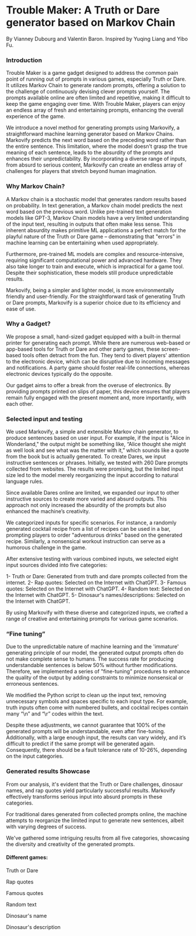 # Trouble Maker: A Truth or Dare generator based on Markov Chain

By Vianney Dubourg and Valentin Baron. 
Inspired by Yuqing Liang and Yibo Fu.

### Introduction

Trouble Maker is a game gadget designed to address the common pain point of running out of prompts in various games, especially Truth or Dare. It utilizes Markov Chain to generate random prompts, offering a solution to the challenge of continuously devising clever prompts yourself. The prompts available online are often limited and repetitive, making it difficult to keep the game engaging over time. With Trouble Maker, players can enjoy an endless array of fresh and entertaining prompts, enhancing the overall experience of the game.

We introduce a novel method for generating prompts using Markovify, a straightforward machine learning generator based on Markov Chains. Markovify predicts the next word based on the preceding word rather than the entire sentence. This limitation, where the model doesn't grasp the true meaning of each sentence, leads to the absurdity of the prompts and enhances their unpredictability. By incorporating a diverse range of inputs, from absurd to serious content, Markovify can create an endless array of challenges for players that stretch beyond human imagination.

### Why Markov Chain? 

A Markov chain is a stochastic model that generates random results based on probability. In text generation, a Markov chain model predicts the next word based on the previous word. Unlike pre-trained text generation models like GPT-3, Markov Chain models have a very limited understanding of the input text, resulting in outputs that often make less sense. This inherent absurdity makes primitive ML applications a perfect match for the playful nature of the Truth or Dare game – demonstrating that "errors" in machine learning can be entertaining when used appropriately.

Furthermore, pre-trained ML models are complex and resource-intensive, requiring significant computational power and advanced hardware. They also take longer to train and execute, which is impractical for a game tool. Despite their sophistication, these models still produce unpredictable results.

Markovify, being a simpler and lighter model, is more environmentally friendly and user-friendly. For the straightforward task of generating Truth or Dare prompts, Markovify is a superior choice due to its efficiency and ease of use.


### Why a Gadget? 

We propose a small, hand-sized gadget equipped with a built-in thermal printer for generating each prompt. While there are numerous web-based or app-based tools for Truth or Dare and other party games, these screen-based tools often detract from the fun. They tend to divert players' attention to the electronic device, which can be disruptive due to incoming messages and notifications. A party game should foster real-life connections, whereas electronic devices typically do the opposite.

Our gadget aims to offer a break from the overuse of electronics. By providing prompts printed on slips of paper, this device ensures that players remain fully engaged with the present moment and, more importantly, with each other.

### Selected input and testing

We used Markovify, a simple and extensible Markov chain generator, to produce sentences based on user input. For example, if the input is "Alice in Wonderland," the output might be something like, “Alice thought she might as well look and see what was the matter with it,” which sounds like a quote from the book but is actually generated. To create Dares, we input instructive sentences or phrases. Initially, we tested with 260 Dare prompts collected from websites. The results were promising, but the limited input size led to the model merely reorganizing the input according to natural language rules.

Since available Dares online are limited, we expanded our input to other instructive sources to create more varied and absurd outputs. This approach not only increased the absurdity of the prompts but also enhanced the machine’s creativity.

We categorized inputs for specific scenarios. For instance, a randomly generated cocktail recipe from a list of recipes can be used in a bar, prompting players to order "adventurous drinks" based on the generated recipe. Similarly, a nonsensical workout instruction can serve as a humorous challenge in the game.

After extensive testing with various combined inputs, we selected eight input sources divided into five categories:

  1- Truth or Dare: Generated from truth and dare prompts collected from the internet.
  2- Rap quotes: Selected on the Internet with ChatGPT.
  3- Famous quotes: Selected on the Internet with ChatGPT.
  4- Random text: Selected on the Internet with ChatGPT.
  5- Dinosaur's names/descriptions: Selected on the Internet with ChatGPT.

By using Markovify with these diverse and categorized inputs, we crafted a range of creative and entertaining prompts for various game scenarios.

### “Fine tuning”

Due to the unpredictable nature of machine learning and the 'immature' generating principle of our model, the generated output prompts often do not make complete sense to humans. The success rate for producing understandable sentences is below 50% without further modifications. Therefore, we implemented a series of "fine-tuning" procedures to enhance the quality of the output by adding constraints to minimize nonsensical or erroneous sentences.

We modified the Python script to clean up the input text, removing unnecessary symbols and spaces specific to each input type. For example, truth inputs often come with numbered bullets, and cocktail recipes contain many “\n” and “\r” codes within the text.

Despite these adjustments, we cannot guarantee that 100% of the generated prompts will be understandable, even after fine-tuning. Additionally, with a large enough input, the results can vary widely, and it’s difficult to predict if the same prompt will be generated again. Consequently, there should be a fault tolerance rate of 10-26%, depending on the input categories.

### Generated results Showcase

From our analysis, it's evident that the Truth or Dare challenges, dinosaur names, and rap quotes yield particularly successful results. Markovify effectively transforms serious input into absurd prompts in these categories.

For traditional dares generated from collected prompts online, the machine attempts to reorganize the limited input to generate new sentences, albeit with varying degrees of success.

We've gathered some intriguing results from all five categories, showcasing the diversity and creativity of the generated prompts.

#### Different games:
  
  Truth or Dare
  
  Rap quotes
  
  Famous quotes
  
  Random text
  
  Dinosaur's name
  
  Dinosaur's description


